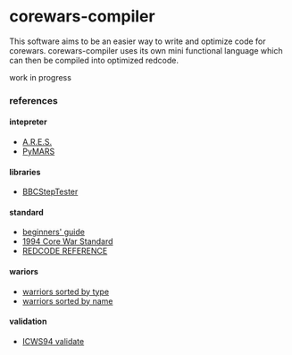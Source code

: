 # corewars-compiler
This software aims to be an easier way to write and optimize code for corewars. corewars-compiler uses its own mini functional language which can then be compiled into optimized redcode.

work in progress

### references

#### intepreter
- [A.R.E.S.](https://corewar.co.uk/ares.htm)
- [PyMARS](https://github.com/rodrigosetti/corewar)

#### libraries
- [BBCStepTester](https://github.com/fabaindaiz/BBCStepTester)

#### standard
- [beginners' guide](https://vyznev.net/corewar/guide.html)
- [1994 Core War Standard](https://corewar.co.uk/standards/icws94.txt)
- [REDCODE REFERENCE](https://corewa.rs/reference/pmars-redcode-94.txt)

#### wariors
- [warriors sorted by type](http://moscova.inria.fr/~doligez/corewar/by-types/idx.htm)
- [warriors sorted by name](http://moscova.inria.fr/~doligez/corewar/by-name/complete.htm)

#### validation
- [ICWS94 validate](http://www.koth.org/planar/post/Validate1.1R.txt)
